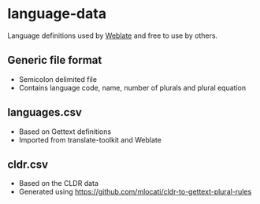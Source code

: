 # language-data

Language definitions used by [Weblate](https://weblate.org/) and free to use by others.

## Generic file format

* Semicolon delimited file
* Contains language code, name, number of plurals and plural equation

## languages.csv

* Based on Gettext definitions
* Imported from translate-toolkit and Weblate

## cldr.csv

* Based on the CLDR data
* Generated using https://github.com/mlocati/cldr-to-gettext-plural-rules
